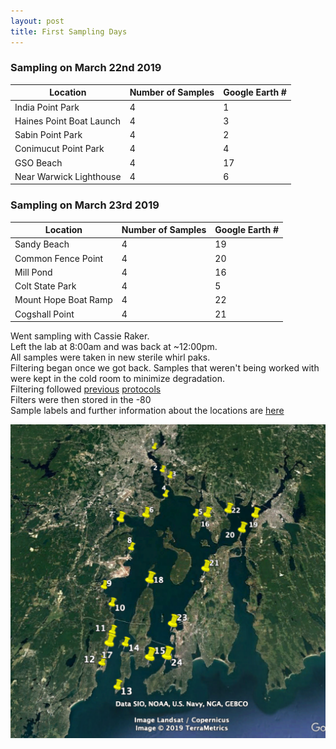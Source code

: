 ```yaml
---
layout: post
title: First Sampling Days
---
```


### Sampling on March 22nd 2019

| Location | Number of Samples | Google Earth # |
|---|---|---|
| India Point Park | 4 | 1 |
| Haines Point Boat Launch | 4 | 3 |
| Sabin Point Park | 4 | 2 |
| Conimucut Point Park | 4 | 4 |
| GSO Beach | 4 | 17 |
| Near Warwick Lighthouse | 4 | 6 |

### Sampling on March 23rd 2019

| Location | Number of Samples | Google Earth # |
|---|---|---|
| Sandy Beach | 4 | 19 |
| Common Fence Point | 4 | 20 |
| Mill Pond | 4 | 16 |
| Colt State Park | 4 | 5 |
| Mount Hope Boat Ramp | 4 | 22 |
| Cogshall Point | 4 | 21 |


Went sampling with Cassie Raker.  
Left the lab at 8:00am and was back at ~12:00pm.  
All samples were taken in new sterile whirl paks.  
Filtering began once we got back. Samples that weren't being worked with were kept in the cold room to minimize degradation.  
Filtering followed [previous](https://github.com/meschedl/Narragansett_Bay_eDNA/blob/master/notebook/Test-Filter-and-Extraction.md) [protocols](https://github.com/meschedl/Narragansett_Bay_eDNA/blob/master/notebook/2019-03-19-Test-Sampling-Extractions.md)  
Filters were then stored in the -80  
Sample labels and further information about the locations are [here](https://github.com/meschedl/Narragansett_Bay_eDNA/blob/master/Sampling/March-2019-Sampling.csv)

![locations](/images/sampling-locations.png)
